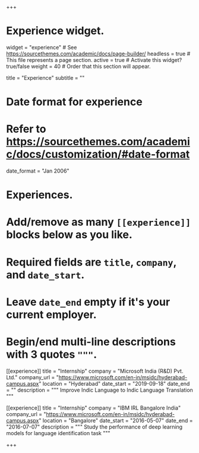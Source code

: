 +++
# Experience widget.
widget = "experience"  # See https://sourcethemes.com/academic/docs/page-builder/
headless = true  # This file represents a page section.
active = true  # Activate this widget? true/false
weight = 40  # Order that this section will appear.

title = "Experience"
subtitle = ""

# Date format for experience
#   Refer to https://sourcethemes.com/academic/docs/customization/#date-format
date_format = "Jan 2006"

# Experiences.
#   Add/remove as many `[[experience]]` blocks below as you like.
#   Required fields are `title`, `company`, and `date_start`.
#   Leave `date_end` empty if it's your current employer.
#   Begin/end multi-line descriptions with 3 quotes `"""`.

[[experience]]
  title = "Internship"
  company = "Microsoft India (R&D) Pvt. Ltd."
  company_url = "https://www.microsoft.com/en-in/msidc/hyderabad-campus.aspx"
  location = "Hyderabad"
  date_start = "2019-09-18"
  date_end = ""
  description = """ Improve Indic Language to Indic Language Translation """

[[experience]]
 title = "Internship"
  company = "IBM IRL Bangalore India"
  company_url = "https://www.microsoft.com/en-in/msidc/hyderabad-campus.aspx"
  location = "Bangalore"
  date_start = "2016-05-07"
  date_end = "2016-07-07"
  description = """ Study the performance of deep learning models for language identification task """

+++
